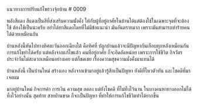 แนวทางการปรับแก้ไขฮวงจุ้ยบ้าน # 0009

พลังสีแดง
สีแดงเป็นสีที่ส่งเสริมความมั่งคั่ง ให้กับผู้ที่อยู่อาศัยในบ้านได้แต่ต้องใช้ในเฉพาะจุดที่จะต้องใช้ ต้องใช้เป็นนะครับ อย่าได้ทาสีแดงโดยที่ไม่มีข้อแนะนำ มันอันตรายมาก เพราะมันสามารถทำร้ายคนได้ด้วยเหมือนกัน

บ้านหลังนี้หันไปทางทิศตะวันออกเฉียงใต้ คือทิศที่ ปลูกบ้านแล้วจะมีปัญหากันเกือบทุกหลังเหมือนกัน การแก้ไขทำได้ครับ แต่หลังจากแก้ไขแล้ว คนที่อยู่อาศัย ก็จะอึดอัดหน่อย เพราะการใช้ชีวิต กิจวัตรประจำวันไม่สะดวกเหมือนอย่างเคย แต่ก็ชดเชย เรื่องความสุขความมั่งคั่งมาแทนได้

บ้านหลังนี้ เป็นบ้านใหม่ สร้างเอง หลังจากเข้ามาอยู่แล้วรู้สึกเป็นปัญหา ยังดีที่ไหวตัวทัน และโชคดีที่มาเจอผม

มาอยู่บ้านใหม่ กิจการค้า การเงิน ความสุข ลดลง แต่ยังโชคดี ที่ไม่ทิ้งไว้นาน ในบางคนหาทางออกไม่ได้ ทิ้งไว้อย่างนั้น สุดท้าย สายป่านขาด ก็จะเป็นปัญหา ที่ทำให้การแก้ไขชีวิตทำได้ยากขึ้น
